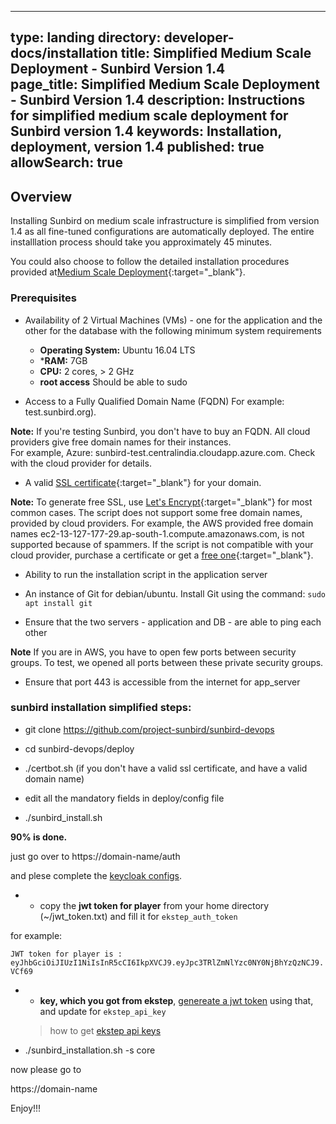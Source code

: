 
---
type: landing
directory: developer-docs/installation
title: Simplified Medium Scale Deployment - Sunbird Version 1.4  
page_title: Simplified Medium Scale Deployment - Sunbird Version 1.4
description: Instructions for simplified medium scale deployment for Sunbird version 1.4 
keywords: Installation, deployment, version 1.4
published: true
allowSearch: true
---

## Overview 

Installing Sunbird on medium scale infrastructure is simplified from version 1.4 as all fine-tuned configurations are automatically deployed. The entire installlation process should take you approximately 45 minutes. 

You could also choose to follow the detailed installation procedures provided at[Medium Scale Deployment](http://www.sunbird.org/developer-docs/installation/medium_scale_deploy/){:target="_blank"}.

### Prerequisites

- Availability of 2 Virtual Machines (VMs) - one for the application and the other for the database with the following minimum system requirements

    - **Operating System:** Ubuntu 16.04 LTS   
    - ***RAM:** 7GB   
    - **CPU:** 2 cores, > 2 GHz  
    - **root access** Should be able to sudo

- Access to a Fully Qualified Domain Name (FQDN) For example: test.sunbird.org). 

**Note:** If you're testing Sunbird, you don't have to buy an FQDN. All cloud providers give free domain names for their instances.  
For example, Azure: sunbird-test.centralindia.cloudapp.azure.com. Check with the cloud provider for details.

- A valid [SSL certificate](https://en.wikipedia.org/wiki/Public_key_certificate#TLS/SSL_server_certificate){:target="_blank"} for your domain. 

**Note:** To generate free SSL, use [Let's Encrypt](https://letsencrypt.org/){:target="_blank"} for most common cases. The script does not support some free domain names, provided by cloud providers. For example, the AWS provided free domain names ec2-13-127-177-29.ap-south-1.compute.amazonaws.com, is not supported because of spammers. If the script is not compatible with your cloud provider, purchase a certificate or get a [free one](http://dot.tk){:target="_blank"}.

- Ability to run the installation script in the application server

- An instance of Git for debian/ubuntu. Install Git using the command: 
  `sudo apt install git` 

- Ensure that the two servers - application and DB - are able to ping each other

**Note** If you are in AWS, you have to open few ports between security groups. To test, we opened all ports between these private security groups.

- Ensure that port 443 is accessible from the internet for app_server

### sunbird installation simplified steps:

- git clone https://github.com/project-sunbird/sunbird-devops

- cd sunbird-devops/deploy

- ./certbot.sh (if you don't have a valid ssl certificate, and have a valid domain name)

- edit all the mandatory fields in  deploy/config file

- ./sunbird_install.sh

**90% is done.** 

  just go over to https://domain-name/auth

  and plese complete the [keycloak configs](http://www.sunbird.org/developer-docs/installation/keycloak_realm_configuration).

- - copy the **jwt token for player** from your home directory (~/jwt_token.txt) and fill it for `ekstep_auth_token`

for example:

`JWT token for player is : eyJhbGciOiJIUzI1NiIsInR5cCI6IkpXVCJ9.eyJpc3TRlZmNlYzc0NY0NjBhYzQzNCJ9.VCf69`

- - **key, which you got from ekstep**, [genereate a jwt token](https://community.ekstep.in/developer-knowledgebase/45-getting-started-with-apis) using that, and update for `ekstep_api_key`

  > how to get [ekstep api
  > keys](https://github.com/project-sunbird/sunbird-commons/wiki/Obtaining-API-token-for-accessing-ekstep-APIs)

- ./sunbird_installation.sh -s core

now please go to 

https://domain-name

Enjoy!!!
